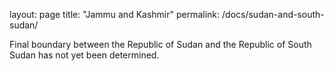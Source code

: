 layout: page
title: "Jammu and Kashmir"
permalink: /docs/sudan-and-south-sudan/

Final boundary between the Republic of Sudan and the Republic of South Sudan has not yet been determined.